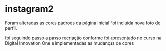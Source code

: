 ﻿# instagram2
 
Foram alteradas as cores padroes da página inicial
Foi incluída nova foto de perfil.
 
 
 foi seguindo passo a passo recriação conforme foi apresentado no curso na Digital Innovation One e implementadas as mudanças de cores
